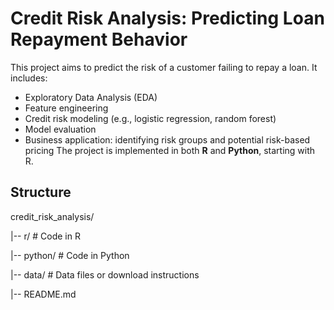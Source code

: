 # Credit Risk Analysis: Predicting Loan Repayment Behavior
This project aims to predict the risk of a customer failing to repay a loan. It includes:
- Exploratory Data Analysis (EDA)
- Feature engineering
- Credit risk modeling (e.g., logistic regression, random forest)
- Model evaluation
- Business application: identifying risk groups and potential risk-based pricing
The project is implemented in both **R** and **Python**, starting with R.

## Structure
credit_risk_analysis/

|-- r/ # Code in R

|-- python/ # Code in Python

|-- data/ # Data files or download instructions

|-- README.md